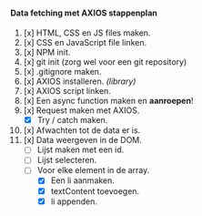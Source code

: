 #### Data fetching met AXIOS stappenplan

1. [x] HTML, CSS en JS files maken.
2. [x] CSS en JavaScript file linken.
3. [x] NPM init.
4. [x] git init (zorg wel voor een git repository)
5. [x] .gitignore maken.
6. [x] AXIOS installeren. _(library)_
7. [x] AXIOS script linken.
8. [x] Een async function maken en **aanroepen**!
9. [x] Request maken met AXIOS.
    - [x] Try / catch maken.
10. [x] Afwachten tot de data er is.
11. [x] Data weergeven in de DOM.
    - [ ] Lijst maken met een id.
    - [ ] Lijst selecteren.
    - [ ] Voor elke element in de array.
        - [x] Een li aanmaken.
        - [x] textContent toevoegen.
        - [x] li appenden.